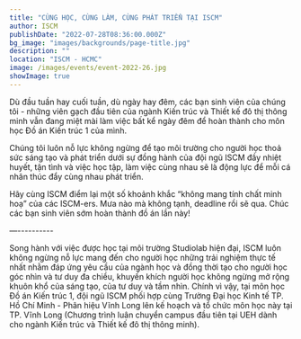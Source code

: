```yaml
---
title: "CÙNG HỌC, CÙNG LÀM, CÙNG PHÁT TRIỂN TẠI ISCM"
author: ISCM
publishDate: "2022-07-28T08:36:00.000Z"
bg_image: "images/backgrounds/page-title.jpg"
description: "" 
location: "ISCM - HCMC"
image: /images/events/event-2022-26.jpg
showImage: true
---
```

Dù đầu tuần hay cuối tuần, dù ngày hay đêm, các bạn sinh viên của chúng tôi - những viên gạch đầu tiên của ngành Kiến trúc và Thiết kế đô thị thông minh vẫn đang miệt mài làm việc bất kể ngày đêm để hoàn thành cho môn học Đồ án Kiến trúc 1 của mình.

Chúng tôi luôn nỗ lực không ngừng để tạo môi trường cho người học thoả sức sáng tạo và phát triển dưới sự đồng hành của đội ngũ ISCM đầy nhiệt huyết, tận tình và việc học tập, làm việc cùng nhau sẽ là động lực để mỗi cá nhân thúc đẩy cùng nhau phát triển.

Hãy cùng ISCM điểm lại một số khoảnh khắc “không mang tính chất minh hoạ” của các ISCM-ers. Mưa nào mà không tạnh, deadline rồi sẽ qua. Chúc các bạn sinh viên sớm hoàn thành đồ án lần này!

—----------

Song hành với việc được học tại môi trường Studiolab hiện đại, ISCM luôn không ngừng nỗ lực mang đến cho người học những trải nghiệm thực tế nhất nhằm đáp ứng yêu cầu của ngành học và đồng thời tạo cho người học góc nhìn và tư duy đa chiều, khuyến khích người học không ngừng mở rộng khuôn khổ của sáng tạo, của tư duy và tầm nhìn. Chính vì vậy, tại môn học Đồ án Kiến trúc 1, đội ngũ ISCM phối hợp cùng Trường Đại học Kinh tế TP. Hồ Chí Minh - Phân hiệu Vĩnh Long lên kế hoạch và tổ chức môn học này tại TP. Vĩnh Long (Chương trình luân chuyển campus đầu tiên tại UEH dành cho ngành Kiến trúc và Thiết kế đô thị thông minh).